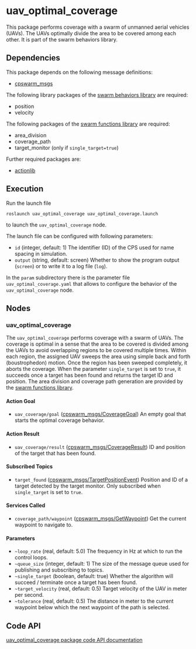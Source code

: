# uav_optimal_coverage

This package performs coverage with a swarm of unmanned aerial vehicles (UAVs). The UAVs optimally divide the area to be covered among each other. It is part of the swarm behaviors library.

## Dependencies
This package depends on the following message definitions:
* [cpswarm_msgs](https://cpswarm.github.io/cpswarm_msgs/html/index-msg.html)

The following library packages of the [swarm behaviors library](https://github.com/cpswarm/swarm_behaviors) are required:
* position
* velocity

The following packages of the [swarm functions library](https://github.com/cpswarm/swarm_functions/) are required:
* area_division
* coverage_path
* target_monitor (only if `single_target=true`)

Further required packages are:
* [actionlib](https://wiki.ros.org/actionlib/)

## Execution
Run the launch file
```
roslaunch uav_optimal_coverage uav_optimal_coverage.launch
```
to launch the `uav_optimal_coverage` node.

The launch file can be configured with following parameters:
* `id` (integer, default: 1)
  The identifier (ID) of the CPS used for name spacing in simulation.
* `output` (string, default: screen)
  Whether to show the program output (`screen`) or to write it to a log file (`log`).

In the `param` subdirectory there is the parameter file `uav_optimal_coverage.yaml` that allows to configure the behavior of the `uav_optimal_coverage` node.

## Nodes

### uav_optimal_coverage
The `uav_optimal_coverage` performs coverage with a swarm of UAVs. The coverage is optimal in a sense that the area to be covered is divided among the UAVs to avoid overlapping regions to be covered multiple times. Within each region, the assigned UAV sweeps the area using simple back and forth (boustrophedon) motion. Once the region has been sweeped completely, it aborts the coverage. When the parameter `single_target` is set to `true`, it succeeds once a target has been found and returns the target ID and position. The area division and coverage path generation are provided by the [swarm functions library](https://github.com/cpswarm/swarm_functions/).

#### Action Goal
* `uav_coverage/goal` ([cpswarm_msgs/CoverageGoal](https://cpswarm.github.io/cpswarm_msgs/html/action/Coverage.html))
  An empty goal that starts the optimal coverage behavior.

#### Action Result
* `uav_coverage/result` ([cpswarm_msgs/CoverageResult](https://cpswarm.github.io/cpswarm_msgs/html/action/Coverage.html))
  ID and position of the target that has been found.

#### Subscribed Topics
* `target_found` ([cpswarm_msgs/TargetPositionEvent](https://cpswarm.github.io/cpswarm_msgs/html/msg/TargetPositionEvent.html))
  Position and ID of a target detected by the target monitor. Only subscribed when `single_target` is set to `true`.

#### Services Called
* `coverage_path/waypoint` ([cpswarm_msgs/GetWaypoint](https://cpswarm.github.io/cpswarm_msgs/html/srv/GetWaypoint.html))
  Get the current waypoint to navigate to.

#### Parameters
* `~loop_rate` (real, default: 5.0)
  The frequency in Hz at which to run the control loops.
* `~queue_size` (integer, default: 1)
  The size of the message queue used for publishing and subscribing to topics.
* `~single_target` (boolean, default: true)
  Whether the algorithm will succeed / terminate once a target has been found.
* `~target_velocity` (real, default: 0.5)
  Target velocity of the UAV in meter per second.
* `~tolerance` (real, default: 0.5)
  The distance in meter to the current waypoint below which the next waypoint of the path is selected.

## Code API
[uav_optimal_coverage package code API documentation](https://cpswarm.github.io/swarm_behaviors/uav_optimal_coverage/docs/html/files.html)
